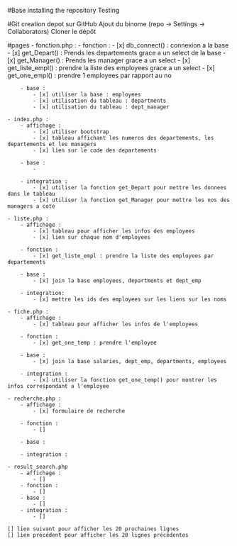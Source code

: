 #Base 
installing the repository
Testing

#Git
creation depot sur GitHub
Ajout du binome (repo → Settings → Collaborators)
Cloner le dépôt

#pages
    - fonction.php :
        - fonction :
            - [x] db_connect() : connexion a la base
            - [x] get_Depart() : Prends les departements grace a un select de la base
            - [x] get_Manager() : Prends les manager grace a un select
            - [x] get_liste_empl() : prendre la liste des employees grace a un select 
            - [x] get_one_empl() : prendre 1 employees par rapport au no

        - base : 
            - [x] utiliser la base : employees
            - [x] utilisation du tableau : departments
            - [x] utilisation du tableau : dept_manager
    
    - index.php :
        - affichage :
            - [x] utiliser bootstrap
            - [x] tableau affichant les numeros des departements, les departements et les managers
            - [x] lien sur le code des departements

        - base :
            - 

        - integration :
            - [x] utiliser la fonction get_Depart pour mettre les donnees dans le tableau 
            - [x] utiliser la fonction get_Manager pour mettre les nos des managers a cote

    - liste.php : 
        - affichage : 
            - [x] tableau pour afficher les infos des employees
            - [x] lien sur chaque nom d'employees

        - fonction :
            - [x] get_liste_empl : prendre la liste des employees par departements

        - base :
            - [x] join la base employees, departments et dept_emp

        - integration:
            - [x] mettre les ids des employees sur les liens sur les noms

    - fiche.php : 
        - affichage :
            - [x] tableau pour afficher les infos de l'employees

        - fonction :
            - [x] get_one_temp : prendre l'employee 

        - base :
            - [x] join la base salaries, dept_emp, departments, employees

        - integration :
            - [x] utiliser la fonction get_one_temp() pour montrer les infos correspondant a l'employee

    - recherche.php :
        - affichage :
            - [x] formulaire de recherche

        - fonction :
            - [] 

        - base :

        - integration :

    - result_search.php
        - affichage :
            - []
        - fonction :
            - []
        - base :
            - []
        - integration :
            - []
    
    [] lien suivant pour afficher les 20 prochaines lignes
    [] lien précédent pour afficher les 20 lignes précédentes

